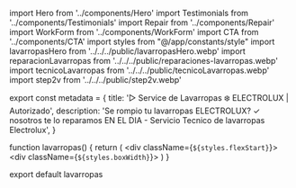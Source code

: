 import Hero from '../components/Hero'
import Testimonials from '../components/Testimonials'
import Repair from '../components/Repair'
import WorkForm from '../components/WorkForm'
import CTA from '../components/CTA'
import styles from "@/app/constants/style"
import lavarropasHero from '../../../public/lavarropasHero.webp'
import reparacionLavarropas from '../../../public/reparaciones-lavarropas.webp'
import tecnicoLavarropas from '../../../public/tecnicoLavarropas.webp'
import step2v from '../../../public/step2v.webp'

export const metadata = {
  title: '▷ Service de Lavarropas ❄️ ELECTROLUX | Autorizado',
  description: 'Se rompio tu lavarropas ELECTROLUX? ✓ nosotros te lo reparamos EN EL DIA - Servicio Tecnico de lavarropas Electrolux',
}

function lavarropas() {
  return (
    <div className={`${styles.flexStart}`}> 
      <div className={`${styles.boxWidth}`}>
        <Hero
          textOne="SERVICIO"
          textTwo="TÉCNICO"
          textThree="AUTORIZADO"
          titleOne="Service De" 
          titleTwo="Lavarropas" 
          titleThree="Electrolux" 
          img={lavarropasHero}
          ruta={1}
        />
        <WorkForm repair={reparacionLavarropas} technical={tecnicoLavarropas} />
        <Repair gadget="lavarropas" step={step2v}/>
        <Testimonials />
        <CTA />
      </div>
    </div>
  )
}

export default lavarropas